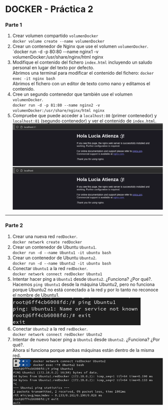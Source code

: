 # DOCKER - Práctica 2

### Parte 1

1. Crear volumen compartido `volumenDocker`\
  `docker volume create --name volumenDocker`
2. Crear un contenedor de Nginx que use el volumen `volumenDocker`.\
  `docker run -d -p 80:80 --name nginx1 -v volumenDocker:/usr/share/nginx/html nginx
3. Modifique el contenido del fichero `index.html` incluyendo un saludo personal en lugar del texto por defecto.\
Abrimos una terminal para modificar el contenido del fichero:
`docker exec -it nginx bash`\
Abrimos el fichero con un editor de texto como nano y editamos el contenido.
4. Cree un segundo contenedor que también use el volumen `volumenDocker`.\
`docker run -d -p 81:80 --name nginx2 -v volumenDocker:/usr/share/nginx/html nginx`
5. Compruebe que puede acceder a `localhost:80` (primer contenedor) y `localhost:81` (segundo contenedor) y ver el contenido de `index.html`.
![width:600 center](../img/tarea1_5_1.png)
![width:600 center](../img/tarea1_5_2.png)
---

### Parte 2

1. Crear una nueva red `redDocker`.\
 `docker network create redDocker`
2. Crear un contenedor de Ubuntu `Ubuntu1`.\
 `docker run -d --name Ubuntu1 -it ubuntu bash`
3. Crear un contenedor de Ubuntu `Ubuntu2`.\
`docker run -d --name Ubuntu2 -it ubuntu bash`
4. Conectar `Ubuntu1` a la red `redDocker`.\
 `docker network connect redDocker Ubuntu1`
5. Intentar hacer ping a `Ubuntu1` desde `Ubuntu2`. ¿Funciona? ¿Por qué?.\
Hacemos `ping Ubuntu1` desde la máquina Ubuntu2, pero no funciona porque Ubuntu2 no está conectado a la red y por lo tanto no reconoce el nombre de Ubuntu1.
![width:600 center](../img/tarea2_5_1.png)
6. Conectar `Ubuntu2` a la red `redDocker`.\
 `docker network connect redDocker Ubuntu2`
7. Intentar de nuevo hacer ping a `Ubuntu1` desde `Ubuntu2`. ¿Funciona? ¿Por qué?.\
Ahora sí funciona porque ambas máquinas están dentro de la misma red.
![width:600 center](../img/tarea2_5_2.png)
